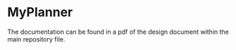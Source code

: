 # MyPlanner
The documentation can be found in a pdf of the design document within the main repository file.
